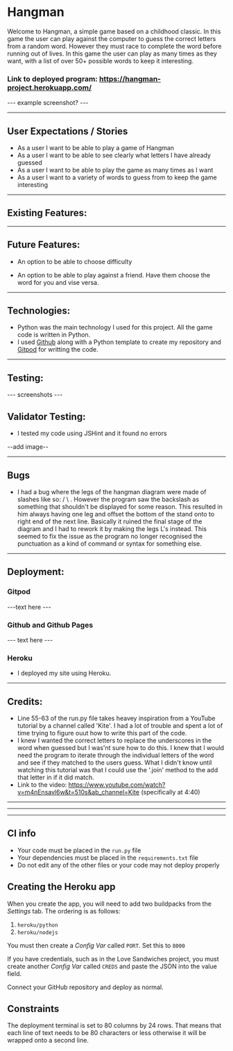 # Hangman

Welcome to Hangman, a simple game based on a childhood classic. In this game the user can play against the computer to guess the correct letters from a random word. However they must race to complete the word before running out of lives.
In this game the user can play as many times as they want, with a list of over 50+ possible words to keep it interesting.

### Link to deployed program: https://hangman-project.herokuapp.com/

--- example screenshot? ---

---

## User Expectations / Stories

- As a user I want to be able to play a game of Hangman
- As a user I want to be able to see clearly what letters I have already guessed
- As a user I want to be able to play the game as many times as I want
- As a user I want to a variety of words to guess from to keep the game interesting

---

## Existing Features:


---

## Future Features:

- An option to be able to choose difficulty

- An option to be able to play against a friend. Have them choose the word for you and vise versa.

---

## Technologies:

- Python was the main technology I used for this project. All the game code is written in Python.
- I used [Github](https://github.com/) along with a Python template to create my repository and [Gitpod](https://www.gitpod.io/) for writting the code.

---

## Testing:

--- screenshots ---

## Validator Testing:

- I tested my code using JSHint and it found no errors

--add image--

---

## Bugs

- I had a bug where the legs of the hangman diagram were made of slashes like so: / \ . However the program saw the backslash as something that shouldn't be displayed for some reason. This resulted in him always having one leg and offset the bottom of the stand onto to right end of the next line. Basically it ruined the final stage of the diagram and I had to rework it by making the legs L's instead. This seemed to fix the issue as the program no longer recognised the punctuation as a kind of command or syntax for something else.

---

## Deployment:

### Gitpod

---text here ---

### Github and Github Pages

--- text here ---

### Heroku

- I deployed my site using Heroku.

---

## Credits:

- Line 55-63 of the run.py file takes heavey inspiration from a YouTube tutorial by a channel called 'Kite'. I had a lot of trouble and spent a lot of time trying to figure ouut how to write this part of the code.
- I knew I wanted the correct letters to replace the underscores in the word when guessed but I was'nt sure how to do this. I knew that I would need the program to iterate through the individual letters of the word
and see if they matched to the users guess. What I didn't know until watching this tutorial was that I could use the '.join' method to the add that letter in if it did match.
- Link to the video: https://www.youtube.com/watch?v=m4nEnsavl6w&t=510s&ab_channel=Kite (specifically at 4:40)

---

---

---

## CI info
* Your code must be placed in the `run.py` file
* Your dependencies must be placed in the `requirements.txt` file
* Do not edit any of the other files or your code may not deploy properly

## Creating the Heroku app

When you create the app, you will need to add two buildpacks from the _Settings_ tab. The ordering is as follows:

1. `heroku/python`
2. `heroku/nodejs`

You must then create a _Config Var_ called `PORT`. Set this to `8000`

If you have credentials, such as in the Love Sandwiches project, you must create another _Config Var_ called `CREDS` and paste the JSON into the value field.

Connect your GitHub repository and deploy as normal.

## Constraints

The deployment terminal is set to 80 columns by 24 rows. That means that each line of text needs to be 80 characters or less otherwise it will be wrapped onto a second line.